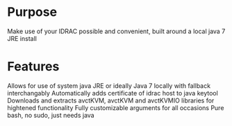 # Purpose
Make use of your IDRAC possible and convenient, built around a local java 7 JRE install

# Features
Allows for use of system java JRE or ideally Java 7 locally with fallback interchangably
Automatically adds certificate of idrac host to java keytool
Downloads and extracts avctKVM, avctKVM and avctKVMIO libraries for hightened functionality
Fully customizable arguments for all occasions
Pure bash, no sudo, just needs java
